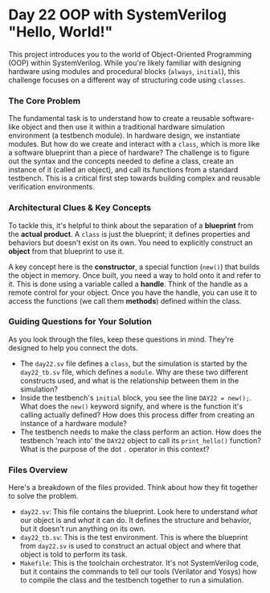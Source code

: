 # Day 22 OOP with SystemVerilog "Hello, World!"

This project introduces you to the world of Object-Oriented Programming (OOP) within SystemVerilog. While you're likely familiar with designing hardware using modules and procedural blocks (`always`, `initial`), this challenge focuses on a different way of structuring code using `classes`.

### The Core Problem

The fundamental task is to understand how to create a reusable software-like object and then use it within a traditional hardware simulation environment (a testbench module). In hardware design, we instantiate modules. But how do we create and interact with a `class`, which is more like a software blueprint than a piece of hardware? The challenge is to figure out the syntax and the concepts needed to define a class, create an instance of it (called an object), and call its functions from a standard testbench. This is a critical first step towards building complex and reusable verification environments.

### Architectural Clues & Key Concepts

To tackle this, it's helpful to think about the separation of a **blueprint** from the **actual product**. A `class` is just the blueprint; it defines properties and behaviors but doesn't exist on its own. You need to explicitly construct an **object** from that blueprint to use it.

A key concept here is the **constructor**, a special function (`new()`) that builds the object in memory. Once built, you need a way to hold onto it and refer to it. This is done using a variable called a **handle**. Think of the handle as a remote control for your object. Once you have the handle, you can use it to access the functions (we call them **methods**) defined within the class.

### Guiding Questions for Your Solution

As you look through the files, keep these questions in mind. They're designed to help you connect the dots.

*   The `day22.sv` file defines a `class`, but the simulation is started by the `day22_tb.sv` file, which defines a `module`. Why are these two different constructs used, and what is the relationship between them in the simulation?
*   Inside the testbench's `initial` block, you see the line `DAY22 = new();`. What does the `new()` keyword signify, and where is the function it's calling actually defined? How does this process differ from creating an instance of a hardware module?
*   The testbench needs to make the class perform an action. How does the testbench 'reach into' the `DAY22` object to call its `print_hello()` function? What is the purpose of the dot `.` operator in this context?

### Files Overview

Here's a breakdown of the files provided. Think about how they fit together to solve the problem.

*   `day22.sv`: This file contains the blueprint. Look here to understand *what* our object is and *what* it can do. It defines the structure and behavior, but it doesn't run anything on its own.
*   `day22_tb.sv`: This is the test environment. This is where the blueprint from `day22.sv` is used to construct an actual object and where that object is told to perform its task.
*   `Makefile`: This is the toolchain orchestrator. It's not SystemVerilog code, but it contains the commands to tell our tools (Verilator and Yosys) how to compile the class and the testbench together to run a simulation.